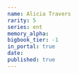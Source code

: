 ```yaml
---
name: Alicia Travers
rarity: 5
series: ent
memory_alpha:
bigbook_tier: -1
in_portal: true
date:
published: true
---
```



